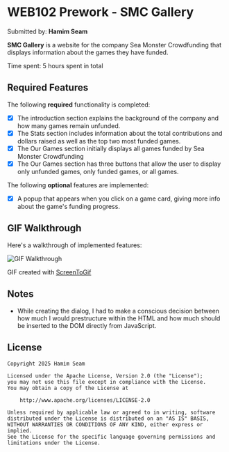 # WEB102 Prework - SMC Gallery

Submitted by: **Hamim Seam**

**SMC Gallery** is a website for the company Sea Monster Crowdfunding that displays information about the games they have funded.

Time spent: 5 hours spent in total

## Required Features

The following **required** functionality is completed:

* [x] The introduction section explains the background of the company and how many games remain unfunded.
* [x] The Stats section includes information about the total contributions and dollars raised as well as the top two most funded games.
* [x] The Our Games section initially displays all games funded by Sea Monster Crowdfunding
* [x] The Our Games section has three buttons that allow the user to display only unfunded games, only funded games, or all games.

The following **optional** features are implemented:

* [x] A popup that appears when you click on a game card, giving more info about the game's funding progress.

## GIF Walkthrough

Here's a walkthrough of implemented features:

<img src='assets/demo.gif' title='GIF Walkthrough' width='' alt='GIF Walkthrough' />

GIF created with [ScreenToGif](https://www.screentogif.com/)

## Notes
- While creating the dialog, I had to make a conscious decision between how much I would prestructure within the HTML and how much should be inserted to the DOM directly from JavaScript.

## License

    Copyright 2025 Hamim Seam

    Licensed under the Apache License, Version 2.0 (the "License");
    you may not use this file except in compliance with the License.
    You may obtain a copy of the License at

        http://www.apache.org/licenses/LICENSE-2.0

    Unless required by applicable law or agreed to in writing, software
    distributed under the License is distributed on an "AS IS" BASIS,
    WITHOUT WARRANTIES OR CONDITIONS OF ANY KIND, either express or implied.
    See the License for the specific language governing permissions and
    limitations under the License.